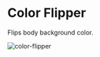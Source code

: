 # Color Flipper
Flips body background color.

![color-flipper](https://user-images.githubusercontent.com/71052352/167951752-a94c85ce-bbbf-49a4-9df3-91e9b5fa0f5f.gif)
